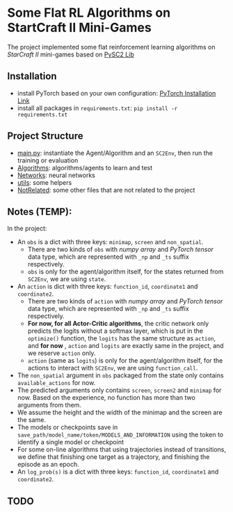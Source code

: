 # Some Flat RL Algorithms on StartCraft II Mini-Games

The project implemented some flat reinforcement learning algorithms on *StarCraft II* mini-games based
on [PySC2 Lib](https://github.com/deepmind/pysc2)

## Installation

* install PyTorch based on your own configuration: [PyTorch Installation Link](https://pytorch.org/get-started/)
* install all packages in `requirements.txt`: `pip install -r requirements.txt`

## Project Structure

- [main.py](./main.py): instantiate the Agent/Algorithm and an `SC2Env`, then run the training or evaluation
- [Algorithms](./Algorithms/): algorithms/agents to learn and test
- [Networks](./Networks/): neural networks
- [utils](./utils/): some helpers
- [NotRelated](./NotRelated/): some other files that are not related to the project

## Notes (TEMP):

In the project:

- An `obs` is a dict with three keys: `minimap`, `screen` and `non_spatial`.
    - There are two kinds of `obs` with *numpy array* and *PyTorch tensor* data type, which are represented with `_np`
      and `_ts` suffix respectively.
    - `obs` is only for the agent/algorithm itself, for the states returned from `SC2Env`, we are using `state`.
- An `action` is dict with three keys: `function_id`, `coordinate1` and `coordinate2`.
    - There are two kinds of `action` with *numpy array* and *PyTorch tensor* data type, which are represented
      with `_np` and `_ts` suffix respectively.
    - **For now, for all Actor-Critic algorithms**, the critic network only predicts the logits without a softmax layer,
      which is put in the `optimize()` function, the `logits` has the same structure as `action`, and **for now**
      , `action` and `logits` are exactly same in the project, and we reserve `action` only.
    - `action` (same as `logits`) is only for the agent/algorithm itself, for the actions to interact with `SC2Env`, we
      are using `function_call`.
- The `non_spatial` argument in `obs` packaged from the state only contains `available_actions` for now.
- The predicted arguments only contains `screen`, `screen2` and `minimap` for now. Based on the experience, no function
  has more than two arguments from them.
- We assume the height and the width of the minimap and the screen are the same.
- The models or checkpoints save in `save_path/model_name/token/MODELS_AND_INFORMATION` using the token to identify a
  single model or checkpoint
- For some on-line algorithms that using trajectories instead of transitions, we define that finishing one target as a
  trajectory, and finishing the episode as an epoch.
- An `log_prob(s)` is a dict with three keys: `function_id`, `coordinate1` and `coordinate2`.


## TODO
